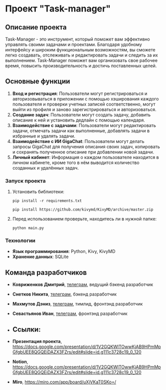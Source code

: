 # Проект "Task-manager"

## Описание проекта

 Task-Manager - это инструмент, который поможет вам эффективно управлять своими задачами и проектами. Благодаря удобному интерфейсу и широким функциональным возможностям, вы сможете легко создавать, отслеживать и редактировать задачи и следить за их выполнением. Task-Manager поможет вам организовать свое рабочее время, повысить производительность и достичь поставленных целей.


## Основные функции

1. **Вход и регистрация**: Пользователи могут регистрироваться и авторизовываться в приложении с помощью хэширования каждого пользователя и проверки учетных записей соответственно, могут выйти из профиля и заново зарегистрироваться и авторизоваться.
2. **Создание задач**: Пользователи могут создать задачу, добавить описание к ней и установить дедлайн с помощью календаря.
3. **Взаимодействие с задачами**: Пользователи могут редактировать задачи, отмечать задачи как выполненные, добавлять задачи в избранные и удалять задачи. 
4. **Взаимодействие с ИИ GigaChat**: Пользователи могут делать запросы GigaChat для получения описания своих задач, копировать и сохранять полученное описание при добавлении новой задачи.
5. **Личный кабинет**: Информация о каждом пользователе находится в личном кабинете, кроме того в нём выводится количество созданных и удалённых задач.

### Запуск проекта
1. Установить библиотеки:
   ```
   pip install -r requirements.txt
   ```
   ```
   pip install https://github.com/kivymd/KivyMD/archive/master.zip
   ```
2. Перед использованием проверьте, находитесь ли в нужной папке:
   ```
   python main.py
   ```

### Технологии
- **Язык программирования**: Python, Kivy, KivyMD
- **Хранение данных**: SQLite

## Команда разработчиков
- **Ковриженков Дмитрий**, [телеграм](https://t.me/Dimakovff), ведущий бэкенд разработчик
- **Снетков Никита**, [телеграм](https://t.me/s4pfir), бэкенд разработчик
- **Махмутов Дэниз**, [телеграм](https://t.me/modestaq), тимлид, фронтэнд разработчик
- **Севастьянов Иван**, [телеграм](https://t.me/cupydox), фронтэнд разработчик

- ## Ссылки:
- **Презентация проекта**, https://docs.google.com/presentation/d/1V2GQKWlTOwwKjAB9HPmMpGfgbUEE8QGQEiDAZX3FZrs/edit#slide=id.g111c3728c19_0_120
- **Notion**, https://docs.google.com/presentation/d/1V2GQKWlTOwwKjAB9HPmMpGfgbUEE8QGQEiDAZX3FZrs/edit#slide=id.g111c3728c19_0_120
- **Miro**, https://miro.com/app/board/uXjVKaT0SKo=/
